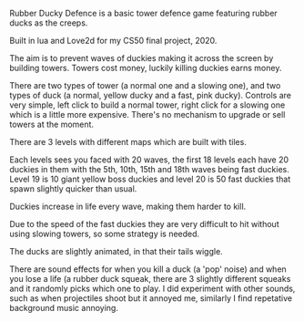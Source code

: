 Rubber Ducky Defence is a basic tower defence game featuring rubber ducks as the creeps.

Built in lua and Love2d for my CS50 final project, 2020.

The aim is to prevent waves of duckies making it across the screen by building towers. Towers cost money, luckily killing duckies earns money.

There are two types of tower (a normal one and a slowing one), and two types of duck (a normal, yellow ducky and a fast, pink ducky). Controls are very simple, left click to build a normal tower, right click for a slowing one which is a little more expensive. There's no mechanism to upgrade or sell towers at the moment.

There are 3 levels with different maps which are built with tiles.  

Each levels sees you faced with 20 waves, the first 18 levels each have 20 duckies in them with the 5th, 10th, 15th and 18th waves being fast duckies. Level 19 is 10 giant yellow boss duckies and level 20 is 50 fast duckies that spawn slightly quicker than usual.

Duckies increase in life every wave, making them harder to kill.

Due to the speed of the fast duckies they are very difficult to hit without using slowing towers, so some strategy is needed.

The ducks are slightly animated, in that their tails wiggle.

There are sound effects for when you kill a duck (a 'pop' noise) and when you lose a life (a rubber duck squeak, there are 3 slightly different squeaks and it randomly picks which one to play. I did experiment with other sounds, such as when projectiles shoot but it annoyed me, similarly I find repetative background music annoying.